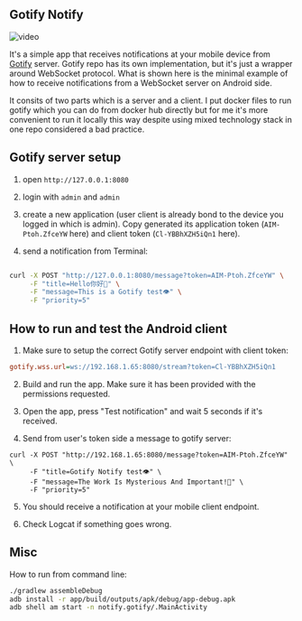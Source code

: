 ## Gotify Notify

![video](https://github.com/user-attachments/assets/457e6731-8bea-41a1-91b5-b6d2b08a2fe0)

It's a simple app that receives notifications at your mobile device from [Gotify](https://gotify.net) server.
Gotify repo has its own implementation, but it's just a wrapper around WebSocket protocol.
What is shown here is the minimal example of how to receive notifications from a WebSocket server on Android side.

It consits of two parts which is a server and a client. I put docker files to run gotify which you can do from docker hub directly but for me it's more convenient to run it locally this way despite using mixed technology stack in one repo considered a bad practice.

## Gotify server setup

1. open `http://127.0.0.1:8080`
2. login with `admin` and `admin`
3. create a new application (user client is already bond to the device you logged in which is admin). Copy generated its application token (`AIM-Ptoh.ZfceYW` here) and client token (`Cl-YBBhXZH5iQn1` here).

4. send a notification from Terminal:

```sh

curl -X POST "http://127.0.0.1:8080/message?token=AIM-Ptoh.ZfceYW" \
     -F "title=Hello你好👋" \
     -F "message=This is a Gotify test👁️" \
     -F "priority=5"
```

## How to run and test the Android client

1. Make sure to setup the correct Gotify server endpoint with client token:

```ini
gotify.wss.url=ws://192.168.1.65:8080/stream?token=Cl-YBBhXZH5iQn1
```

2. Build and run the app. Make sure it has been provided with the permissions requested.

3. Open the app, press "Test notification" and wait 5 seconds if it's received.

4. Send from user's token side a message to gotify server:

```shell
curl -X POST "http://192.168.1.65:8080/message?token=AIM-Ptoh.ZfceYW" \
     -F "title=Gotify Notify test👁️" \
     -F "message=The Work Is Mysterious And Important!👋" \
     -F "priority=5"
```

5. You should receive a notification at your mobile client endpoint.

6. Check Logcat if something goes wrong.

## Misc

How to run from command line:

```sh
./gradlew assembleDebug
adb install -r app/build/outputs/apk/debug/app-debug.apk
adb shell am start -n notify.gotify/.MainActivity
```
